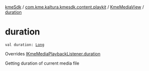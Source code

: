 [kmeSdk](../../index.md) / [com.kme.kaltura.kmesdk.content.playkit](../index.md) / [KmeMediaView](index.md) / [duration](./duration.md)

# duration

`val duration: `[`Long`](https://kotlinlang.org/api/latest/jvm/stdlib/kotlin/-long/index.html)

Overrides [IKmeMediaPlaybackListener.duration](../-i-kme-media-playback-listener/duration.md)

Getting duration of current media file

